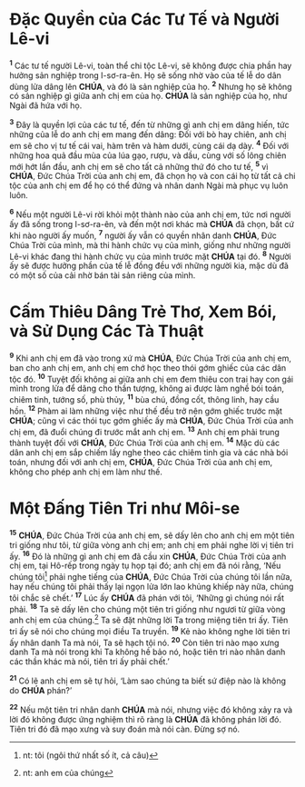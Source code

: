 # Đặc Quyền của Các Tư Tế và Người Lê-vi
<sup><b>1</b></sup> Các tư tế người Lê-vi, toàn thể chi tộc Lê-vi, sẽ không được chia phần hay hưởng sản nghiệp trong I-sơ-ra-ên. Họ sẽ sống nhờ vào của tế lễ do dân dùng lửa dâng lên **CHÚA**, và đó là sản nghiệp của họ. <sup><b>2</b></sup> Nhưng họ sẽ không có sản nghiệp gì giữa anh chị em của họ. **CHÚA** là sản nghiệp của họ, như Ngài đã hứa với họ.

<sup><b>3</b></sup> Đây là quyền lợi của các tư tế, đến từ những gì anh chị em dâng hiến, tức những của lễ do anh chị em mang đến dâng: Đối với bò hay chiên, anh chị em sẽ cho vị tư tế cái vai, hàm trên và hàm dưới, cùng cái dạ dày. <sup><b>4</b></sup> Đối với những hoa quả đầu mùa của lúa gạo, rượu, và dầu, cùng với số lông chiên mới hớt lần đầu, anh chị em sẽ cho tất cả những thứ đó cho tư tế, <sup><b>5</b></sup> vì **CHÚA**, Đức Chúa Trời của anh chị em, đã chọn họ và con cái họ từ tất cả chi tộc của anh chị em để họ có thể đứng và nhân danh Ngài mà phục vụ luôn luôn.

<sup><b>6</b></sup> Nếu một người Lê-vi rời khỏi một thành nào của anh chị em, tức nơi người ấy đã sống trong I-sơ-ra-ên, và đến một nơi khác mà **CHÚA** đã chọn, bất cứ khi nào người ấy muốn, <sup><b>7</b></sup> người ấy vẫn có quyền nhân danh **CHÚA**, Đức Chúa Trời của mình, mà thi hành chức vụ của mình, giống như những người Lê-vi khác đang thi hành chức vụ của mình trước mặt **CHÚA** tại đó. <sup><b>8</b></sup> Người ấy sẽ được hưởng phần của tế lễ đồng đều với những người kia, mặc dù đã có một số của cải nhờ bán tài sản riêng của mình.

# Cấm Thiêu Dâng Trẻ Thơ, Xem Bói, và Sử Dụng Các Tà Thuật
<sup><b>9</b></sup> Khi anh chị em đã vào trong xứ mà **CHÚA**, Đức Chúa Trời của anh chị em, ban cho anh chị em, anh chị em chớ học theo thói gớm ghiếc của các dân tộc đó. <sup><b>10</b></sup> Tuyệt đối không ai giữa anh chị em đem thiêu con trai hay con gái mình trong lửa để dâng cho thần tượng, không ai được làm nghề bói toán, chiêm tinh, tướng số, phù thủy, <sup><b>11</b></sup> bùa chú, đồng cốt, thông linh, hay cầu hồn. <sup><b>12</b></sup> Phàm ai làm những việc như thế đều trở nên gớm ghiếc trước mặt **CHÚA**; cũng vì các thói tục gớm ghiếc ấy mà **CHÚA**, Đức Chúa Trời của anh chị em, đã đuổi chúng đi trước mắt anh chị em. <sup><b>13</b></sup> Anh chị em phải trung thành tuyệt đối với **CHÚA**, Đức Chúa Trời của anh chị em. <sup><b>14</b></sup> Mặc dù các dân anh chị em sắp chiếm lấy nghe theo các chiêm tinh gia và các nhà bói toán, nhưng đối với anh chị em, **CHÚA**, Đức Chúa Trời của anh chị em, không cho phép anh chị em làm như thế.

# Một Đấng Tiên Tri như Môi-se
<sup><b>15</b></sup> **CHÚA**, Đức Chúa Trời của anh chị em, sẽ dấy lên cho anh chị em một tiên tri giống như tôi, từ giữa vòng anh chị em; anh chị em phải nghe lời vị tiên tri ấy. <sup><b>16</b></sup> Đó là những gì anh chị em đã cầu xin **CHÚA**, Đức Chúa Trời của anh chị em, tại Hô-rếp trong ngày tụ họp tại đó; anh chị em đã nói rằng, ‘Nếu chúng tôi[^1-6b2a792b-9fef-4332-aefa-b65b67267f0f] phải nghe tiếng của **CHÚA**, Đức Chúa Trời của chúng tôi lần nữa, hay nếu chúng tôi phải thấy lại ngọn lửa lớn lao khủng khiếp này nữa, chúng tôi chắc sẽ chết.’ <sup><b>17</b></sup> Lúc ấy **CHÚA** đã phán với tôi, ‘Những gì chúng nói rất phải. <sup><b>18</b></sup> Ta sẽ dấy lên cho chúng một tiên tri giống như ngươi từ giữa vòng anh chị em của chúng.[^2-6b2a792b-9fef-4332-aefa-b65b67267f0f] Ta sẽ đặt những lời Ta trong miệng tiên tri ấy. Tiên tri ấy sẽ nói cho chúng mọi điều Ta truyền. <sup><b>19</b></sup> Kẻ nào không nghe lời tiên tri ấy nhân danh Ta mà nói, Ta sẽ hạch tội nó. <sup><b>20</b></sup> Còn tiên tri nào mạo xưng danh Ta mà nói trong khi Ta không hề bảo nó, hoặc tiên tri nào nhân danh các thần khác mà nói, tiên tri ấy phải chết.’

<sup><b>21</b></sup> Có lẽ anh chị em sẽ tự hỏi, ‘Làm sao chúng ta biết sứ điệp nào là không do **CHÚA** phán?’

<sup><b>22</b></sup> Nếu một tiên tri nhân danh **CHÚA** mà nói, nhưng việc đó không xảy ra và lời đó không được ứng nghiệm thì rõ ràng là **CHÚA** đã không phán lời đó. Tiên tri đó đã mạo xưng và suy đoán mà nói càn. Đừng sợ nó.

[^1-6b2a792b-9fef-4332-aefa-b65b67267f0f]: nt: tôi (ngôi thứ nhất số ít, cả câu)
[^2-6b2a792b-9fef-4332-aefa-b65b67267f0f]: nt: anh em của chúng